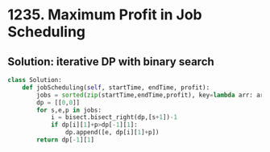 # 1235. Maximum Profit in Job Scheduling

## Solution: iterative DP with binary search

```py
class Solution:
    def jobScheduling(self, startTime, endTime, profit):
        jobs = sorted(zip(startTime,endTime,profit), key=lambda arr: arr[1])
        dp = [[0,0]]
        for s,e,p in jobs:
            i = bisect.bisect_right(dp,[s+1])-1
            if dp[i][1]+p>dp[-1][1]:
                dp.append([e, dp[i][1]+p])
        return dp[-1][1]
```
